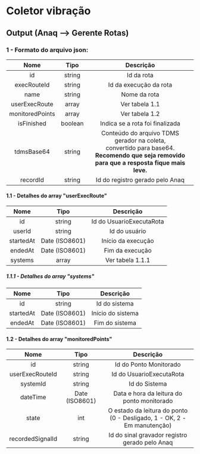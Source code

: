 # Coletor vibração
## Output (Anaq --> Gerente Rotas)

### 1 - Formato do arquivo json:

Nome       |  Tipo | Descrição
:---------:|:---------------:|:-------------:
id    | string | Id da rota
execRouteId       | string | Id da execução da rota
name       | string | Nome da rota
userExecRoute | array | Ver tabela 1.1
monitoredPoints | array | Ver tabela 1.2
isFinished | boolean | Indica se a rota foi finalizada
tdmsBase64 | string | Conteúdo do arquivo TDMS gerador na coleta,<br/>convertido para base64.<br/>**Recomendo que seja removido para que a resposta fique mais leve.**
recordId | string | Id do registro gerado pelo Anaq

#### 1.1 - Detalhes do array "userExecRoute"

Nome       |  Tipo | Descrição
:---------:|:---------------:|:-------------:
id | string | Id do UsuarioExecutaRota
userId | string | Id do usuário
startedAt | Date (ISO8601) | Início da execução
endedAt | Date (ISO8601) | Fim da execução
systems | array | Ver tabela 1.1.1

##### 1.1.1 - Detalhes do array "systems"

Nome       |  Tipo | Descrição
:---------:|:---------------:|:-------------:
id | string | Id do sistema
startedAt | Date (ISO8601) | Início do sistema
endedAt | Date (ISO8601) | Fim do sistema

#### 1.2 - Detalhes do array "monitoredPoints"

Nome       |  Tipo | Descrição
:---------:|:---------------:|:-------------:
id | string | Id do Ponto Monitorado
userExecRouteId | string | Id do UsuarioExecutaRota
systemId | string | Id do Sistema 
dateTime | Date (ISO8601) | Data e hora da leitura do ponto monitorado
state | int | O estado da leitura do ponto<br/>(0 - Desligado, 1 - OK, 2 - Em manutenção)
recordedSignalId | string | Id do sinal gravador registro gerado pelo Anaq
